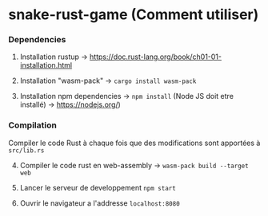 # snake-rust-game (Comment utiliser)

### Dependencies

1. Installation rustup -> https://doc.rust-lang.org/book/ch01-01-installation.html

2. Installation "wasm-pack" -> `cargo install wasm-pack`

3. Installation npm dependencies -> `npm install` (Node JS doit etre installé) -> https://nodejs.org/)

### Compilation
Compiler le code Rust à chaque fois que des modifications sont apportées à `src/lib.rs`

4. Compiler le code rust en web-assembly -> `wasm-pack build --target web`

5. Lancer le serveur de developpement
`npm start`

6. Ouvrir le navigateur a l'addresse `localhost:8080`
